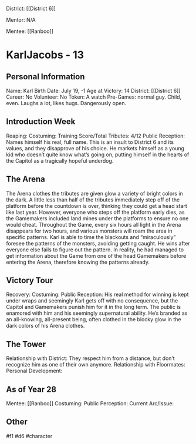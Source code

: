 District: [[District 6]]

Mentor: N/A

Mentee: [[Ranboo]]

# KarlJacobs - 13

## Personal Information
Name: Karl
Birth Date: July 19, -1
Age at Victory: 14
District: [[District 6]]
Career: No
Volunteer: No
Token: A watch
Pre-Games: normal guy. Child, even. Laughs a lot, likes hugs. Dangerously open.

## Introduction Week
Reaping: 
Costuming: 
Training Score/Total Tributes: 4/12
Public Reception: Names himself his real, full name. This is an insult to District 6 and its values, and they disapprove of his choice. He markets himself as a young kid who doesn’t quite know what’s going on, putting himself in the hearts of the Capitol as a tragically hopeful underdog.

## The Arena
The Arena clothes the tributes are given glow a variety of bright colors in the dark. A little less than half of the tributes immediately step off of the platform before the countdown is over, thinking they could get a head start like last year. However, everyone who steps off the platform early dies, as the Gamemakers included land mines under the platforms to ensure no one would cheat. Throughout the Game, every six hours all light in the Arena disappears for two hours, and various monsters will roam the area in specific patterns. Karl is able to time the blackouts and “miraculously” foresee the patterns of the monsters, avoiding getting caught. He wins after everyone else fails to figure out the pattern. In reality, he had managed to get information about the Game from one of the head Gamemakers before entering the Arena, therefore knowing the patterns already.

## Victory Tour
Recovery: 
Costuming: 
Public Reception: His real method for winning is kept under wraps and seemingly Karl gets off with no consequence, but the Capitol and Gamemakers punish him for it in the long term. The public is enamored with him and his seemingly supernatural ability. He’s branded as an all-knowing, all-present being, often clothed in the blocky glow in the dark colors of his Arena clothes. 

## The Tower
Relationship with District: They respect him from a distance, but don’t recognize him as one of their own anymore.
Relationship with Floormates: 
Personal Development:

## As of Year 28
Mentee: [[Ranboo]]
Costuming:
Public Perception:
Current Arc/Issue:

## Other


#f1 #d6 #character